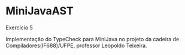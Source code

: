 # MiniJavaAST
Exercício 5

Implementação do TypeCheck para MiniJava no projeto da cadeira de Compiladores(IF688)/UFPE, professor Leopoldo Teixeira.
